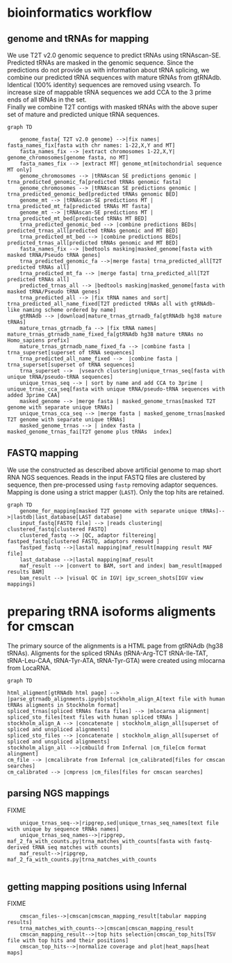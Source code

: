 # bioinformatics workflow


## genome and tRNAs for mapping

We use T2T v2.0 genomic sequence to predict tRNAs using tRNAscan-SE. Predicted tRNAs are masked in the genomic sequence. 
Since the predictions do not provide us with information about tRNA splicing, we combine our predicted tRNA sequences with mature tRNAs from gtRNAdb.
Identical (100% identity) sequences are removed using vsearch.
To increase size of mappable tRNA sequences we add CCA to the 3 prime ends of all tRNAs in the set.  
Finally we combine  T2T contigs with masked tRNAs with the above super set of mature and predicted unique tRNA sequences.

```mermaid
graph TD

    genome_fasta{ T2T v2.0 genome} -->|fix names| fasta_names_fix[fasta with chr names: 1-22,X,Y and MT]
    fasta_names_fix --> |extract chromosomes 1-22,X,Y| genome_chromosomes[genome fasta, no MT]
    fasta_names_fix --> |extract MT| genome_mt[mitochondrial sequence MT only]
    genome_chromosomes --> |tRNAscan SE predictions genomic | trna_predicted_genomic_fa[predicted tRNAs genomic fasta]
    genome_chromosomes --> |tRNAscan SE predictions genomic | trna_predicted_genomic_bed[predicted tRNAs genomic BED]
    genome_mt --> |tRNAscan-SE predictions MT | trna_predicted_mt_fa[predicted tRNAs MT fasta]
    genome_mt --> |tRNAscan-SE predictions MT | trna_predicted_mt_bed[predicted tRNAs MT BED]
    trna_predicted_genomic_bed --> |combine predictions BEDs| predicted_trnas_all[predicted tRNAs genomic and MT BED]
    trna_predicted_mt_bed --> |combine predictions BEDs| predicted_trnas_all[predicted tRNAs genomic and MT BED]
    fasta_names_fix --> |bedtools masking|masked_genome[fasta with masked tRNA/Pseudo tRNA genes]
    trna_predicted_genomic_fa -->|merge fasta| trna_predicted_all[T2T predicted tRNAs all]
    trna_predicted_mt_fa --> |merge fasta| trna_predicted_all[T2T predicted tRNAs all]
    predicted_trnas_all --> |bedtools masking|masked_genome[fasta with masked tRNA/Pseudo tRNA genes]
    trna_predicted_all --> |fix tRNA names and sort| trna_predicted_all_name_fixed[T2T predicted tRNAs all with gtRNAdb-like naming scheme ordered by name]
    gtRNAdb --> |download|mature_trnas_gtrnadb_fa[gtRNAdb hg38 mature tRNAs]
    mature_trnas_gtrnadb_fa --> |fix tRNA names| mature_trnas_gtrnadb_name_fixed_fa[gtRNAdb hg38 mature tRNAs no Homo_sapiens prefix]  
    mature_trnas_gtrnadb_name_fixed_fa --> |combine fasta | trna_superset[superset of tRNA sequences]
    trna_predicted_all_name_fixed -->  |combine fasta | trna_superset[superset of tRNA sequences] 
    trna_superset -->  |vsearch clustering|unique_trnas_seq[fasta with unique tRNA/pseudo-tRNA sequences]
    unique_trnas_seq --> | sort by name and add CCA to 3prime | unique_trnas_cca_seq[fasta with unique tRNA/pseudo-tRNA sequences with added 3prime CAA]
    masked_genome --> |merge fasta | masked_genome_trnas[masked T2T genome with separate unique tRNAs]
    unique_trnas_cca_seq --> |merge fasta | masked_genome_trnas[masked T2T genome with separate unique tRNAs]
    masked_genome_trnas --> | index fasta | masked_genome_trnas_fai[T2T genome plus tRNAs  index]
```
## FASTQ mapping

We use the constructed as described above artificial genome to map short RNA NGS sequences. Reads in the input FASTQ files are clustered by sequence, then pre-processed using ```fastp```
removing adaptor sequences. 
Mapping is done using a strict mapper (```LAST```). Only the top hits are retained.

```mermaid
graph TD
    genome_for_mapping[masked T2T genome with separate unique tRNAs]-->|lastdb|last_database[LAST database]
    input_fastq[FASTQ file] --> |reads clustering| clustered_fastq[clustered FASTQ]
    clustered_fastq --> |QC, adaptor filtereing| fastped_fastq[clustered FASTQ, adaptors removed ]
    fastped_fastq -->|lastal mapping|maf_result[mapping result MAF file]
    last_database -->|lastal mapping|maf_result
    maf_result --> |convert to BAM, sort and index| bam_result[mapped results BAM]
    bam_result --> |visual QC in IGV| igv_screen_shots[IGV view mappings]
```

# preparing tRNA isoforms aligments for cmscan

The primary source of the alignments is a HTML page from gtRNAdb (hg38 tRNAs). Aligments for the spliced tRNAs (tRNA-Arg-TCT
tRNA-Ile-TAT, tRNA-Leu-CAA, tRNA-Tyr-ATA, tRNA-Tyr-GTA) were created using mlocarna from LocaRNA.

```mermaid
graph TD

html_aligment[gtRNAdb html page] --> |parse_gtrnadb_alignments.ipynb|stockholm_align_A[text file with human tRNAs aligments in Stockholm format]
spliced_trnas[spliced tRNAs fasta files] --> |mlocarna alignment| spliced_sto_files[text files with human spliced tRNAs ]
stockholm_align_A --> |concatenate | stockholm_align_all[superset of spliced and unspliced alignments]
spliced_sto_files --> |concatenate | stockholm_align_all[superset of spliced and unspliced alignments]
stockholm_align_all -->|cmbuild from Infernal |cm_file[cm format alingment]
cm_file --> |cmcalibrate from Infernal |cm_calibrated[files for cmscan searches]
cm_calibrated --> |cmpress |cm_files[files for cmscan searches]
```

## parsing NGS mappings

FIXME
```
    unique_trnas_seq-->|ripgrep,sed|unique_trnas_seq_names[text file with unique by sequence tRNAs names]
    unique_trnas_seq_names-->|ripgrep, maf_2_fa_with_counts.py|trna_matches_with_counts[fasta with fastq-derived tRNA seq matches with counts] 
    maf_result-->|ripgrep, maf_2_fa_with_counts.py|trna_matches_with_counts
    
```

## getting mapping positions using Infernal

FIXME 
```
    cmscan_files-->|cmscan|cmscan_mapping_result[tabular mapping results]
    trna_matches_with_counts-->|cmscan|cmscan_mapping_result
    cmscan_mapping_result-->|top hits selection|cmscan_top_hits[TSV file with top hits and their positions]
    cmscan_top_hits-->|normalize coverage and plot|heat_maps[heat maps]

```